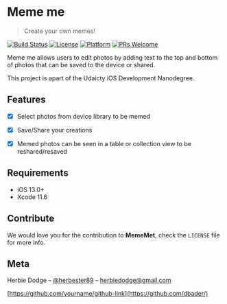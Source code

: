 # Meme me
> Create your own memes!

[![Build Status][travis-image]][travis-url]
[![License][license-image]][license-url]
[![Platform](https://img.shields.io/cocoapods/p/LFAlertController.svg?style=flat)](http://cocoapods.org/pods/LFAlertController)
[![PRs Welcome](https://img.shields.io/badge/PRs-welcome-brightgreen.svg?style=flat-square)](http://makeapullrequest.com)

Meme me allows users to edit photos by adding text to the top and bottom of photos that can be saved to the device or shared.

This project is apart of the Udaicty iOS Development Nanodegree.

## Features


- [x] Select photos from device library to be memed
- [x] Save/Share your creations
- [x] Memed photos can be seen in a table or collection view to be reshared/resaved


## Requirements

- iOS 13.0+
- Xcode 11.6

## Contribute

We would love you for the contribution to **MemeMet**, check the ``LICENSE`` file for more info.

## Meta

Herbie Dodge – [@herbester89](https://twitter.com/Herbster89) – herbiedodge@gmail.com


[https://github.com/yourname/github-link](https://github.com/dbader/)

[swift-image]:https://img.shields.io/badge/swift-3.0-orange.svg
[swift-url]: https://swift.org/
[license-image]: https://img.shields.io/badge/License-MIT-blue.svg
[license-url]: LICENSE
[travis-image]: https://img.shields.io/travis/dbader/node-datadog-metrics/master.svg?style=flat-square
[travis-url]: https://travis-ci.org/dbader/node-datadog-metrics
[codebeat-image]: https://codebeat.co/badges/c19b47ea-2f9d-45df-8458-b2d952fe9dad
[codebeat-url]: https://codebeat.co/projects/github-com-vsouza-awesomeios-com
